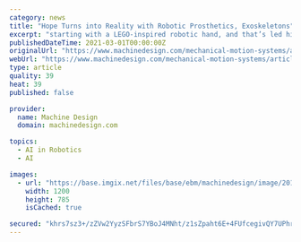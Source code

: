 ```yaml
---
category: news
title: "Hope Turns into Reality with Robotic Prosthetics, Exoskeletons"
excerpt: "starting with a LEGO-inspired robotic hand, and that’s led him to design mind-controlled prosthetics that are affordable for all. Momo is patient zero for Unlimited Tomorrow. She is the first ..."
publishedDateTime: 2021-03-01T00:00:00Z
originalUrl: "https://www.machinedesign.com/mechanical-motion-systems/article/21836407/hope-turns-into-reality-with-robotic-prosthetics-exoskeletons"
webUrl: "https://www.machinedesign.com/mechanical-motion-systems/article/21836407/hope-turns-into-reality-with-robotic-prosthetics-exoskeletons"
type: article
quality: 39
heat: 39
published: false

provider:
  name: Machine Design
  domain: machinedesign.com

topics:
  - AI in Robotics
  - AI

images:
  - url: "https://base.imgix.net/files/base/ebm/machinedesign/image/2019/04/machinedesign_14399_sw_med_promo.png?auto=format&fit=max&w=1200"
    width: 1200
    height: 785
    isCached: true

secured: "khrs7sz3+/zZVw2YyzSFbrS7YBoJ4MNht/z1sZpaht6E+4FUfcegivQY7UPhr/HFMWzIqol+7Pmh2LLTJ5UBJyPTYZ8W/0mUvRutfr5pkgijX5s7vdLPsuV9uGKLgXnpVK5hgDwmExKjkOxbTG+NVUrl5+O0xjKV2YUBLAkN51RewG0FUG7vmpPmaU9HC9AdG1oURaQGV7jBwVfFFptGCBCtN3Tp68XkRhbvpVfSb7XC1VOVw0ho+YqPIDEIE+UQavDe9KlkEdwMo4RFUUXvuRQ1oKl0r7J55HTqEOBOKRVenltG/iMIBM/e4abasuEXMq46nSUK2vGgFQvFr7i8R+64Y2qSPSGhslLKN62pJvY=;0DDwVvdrQidnklaEOFSdUw=="
---
```


